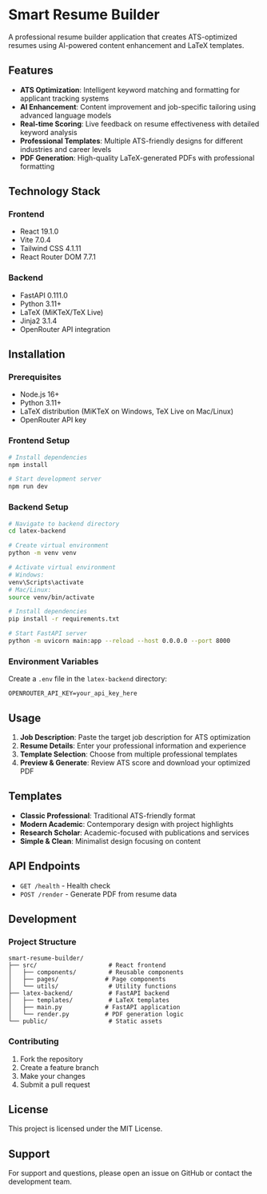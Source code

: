 # Smart Resume Builder

A professional resume builder application that creates ATS-optimized resumes using AI-powered content enhancement and LaTeX templates.

## Features

- **ATS Optimization**: Intelligent keyword matching and formatting for applicant tracking systems
- **AI Enhancement**: Content improvement and job-specific tailoring using advanced language models
- **Real-time Scoring**: Live feedback on resume effectiveness with detailed keyword analysis
- **Professional Templates**: Multiple ATS-friendly designs for different industries and career levels
- **PDF Generation**: High-quality LaTeX-generated PDFs with professional formatting

## Technology Stack

### Frontend
- React 19.1.0
- Vite 7.0.4
- Tailwind CSS 4.1.11
- React Router DOM 7.7.1

### Backend
- FastAPI 0.111.0
- Python 3.11+
- LaTeX (MiKTeX/TeX Live)
- Jinja2 3.1.4
- OpenRouter API integration

## Installation

### Prerequisites
- Node.js 16+
- Python 3.11+
- LaTeX distribution (MiKTeX on Windows, TeX Live on Mac/Linux)
- OpenRouter API key

### Frontend Setup
```bash
# Install dependencies
npm install

# Start development server
npm run dev
```

### Backend Setup
```bash
# Navigate to backend directory
cd latex-backend

# Create virtual environment
python -m venv venv

# Activate virtual environment
# Windows:
venv\Scripts\activate
# Mac/Linux:
source venv/bin/activate

# Install dependencies
pip install -r requirements.txt

# Start FastAPI server
python -m uvicorn main:app --reload --host 0.0.0.0 --port 8000
```

### Environment Variables
Create a `.env` file in the `latex-backend` directory:
```
OPENROUTER_API_KEY=your_api_key_here
```

## Usage

1. **Job Description**: Paste the target job description for ATS optimization
2. **Resume Details**: Enter your professional information and experience
3. **Template Selection**: Choose from multiple professional templates
4. **Preview & Generate**: Review ATS score and download your optimized PDF

## Templates

- **Classic Professional**: Traditional ATS-friendly format
- **Modern Academic**: Contemporary design with project highlights
- **Research Scholar**: Academic-focused with publications and services
- **Simple & Clean**: Minimalist design focusing on content

## API Endpoints

- `GET /health` - Health check
- `POST /render` - Generate PDF from resume data

## Development

### Project Structure
```
smart-resume-builder/
├── src/                    # React frontend
│   ├── components/         # Reusable components
│   ├── pages/             # Page components
│   └── utils/              # Utility functions
├── latex-backend/          # FastAPI backend
│   ├── templates/          # LaTeX templates
│   ├── main.py            # FastAPI application
│   └── render.py          # PDF generation logic
└── public/                 # Static assets
```

### Contributing
1. Fork the repository
2. Create a feature branch
3. Make your changes
4. Submit a pull request

## License

This project is licensed under the MIT License.

## Support

For support and questions, please open an issue on GitHub or contact the development team.